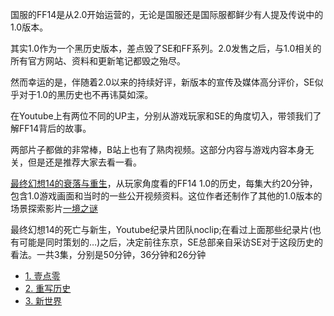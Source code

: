国服的FF14是从2.0开始运营的，无论是国服还是国际服都鲜少有人提及传说中的1.0版本。

其实1.0作为一个黑历史版本，差点毁了SE和FF系列。2.0发售之后，与1.0相关的所有官方网站、资料和更新笔记都毁之殆尽。

然而幸运的是，伴随着2.0以来的持续好评，新版本的宣传及媒体高分评价，SE似乎对于1.0的黑历史也不再讳莫如深。

在Youtube上有两位不同的UP主，分别从游戏玩家和SE的角度切入，带领我们了解FF14背后的故事。

两部片子都做的非常棒，B站上也有了熟肉视频。这部分内容与游戏内容本身无关，但是还是推荐大家去看一看。

[最终幻想14的衰落与重生](https://space.bilibili.com/143319/channel/detail?cid=16368)，从玩家角度看的FF14 1.0的历史，每集大约20分钟，包含1.0游戏画面和当时的一些公开视频资料。这位作者还制作了其他的1.0版本的场景探索影片[一境之谜](https://space.bilibili.com/143319/channel/detail?cid=88167&ctype=0)

最终幻想14的死亡与新生，Youtube纪录片团队noclip;在看过上面那些纪录片(也有可能是同时策划的…)之后，决定前往东京，SE总部亲自采访SE对于这段历史的看法。一共3集，分别是50分钟，36分钟和26分钟

* [1. 壹点零](http://www.bilibili.com/video/av11577400/)
* [2. 重写历史](http://www.bilibili.com/video/av11658059/)
* [3. 新世界](http://www.bilibili.com/video/av11709145/)
